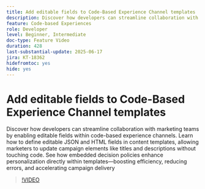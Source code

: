 ```yaml
---
title: Add editable fields to Code-Based Experience Channel templates
description: Discover how developers can streamline collaboration with marketing teams by enabling editable fields within code-based experience channels. Learn how to define editable JSON and HTML fields in content templates, allowing marketers to update campaign elements like titles and descriptions without touching code. See how embedded decision policies enhance personalization directly within templates—boosting efficiency, reducing errors, and accelerating campaign delivery
feature: Code-based Experiences
role: Developer
level: Beginner, Intermediate
doc-type: Feature Video
duration: 428
last-substantial-update: 2025-06-17
jira: KT-18362
hidefromtoc: yes
hide: yes
---
```


# Add editable fields to Code-Based Experience Channel templates

Discover how developers can streamline collaboration with marketing teams by enabling editable fields within code-based experience channels. Learn how to define editable JSON and HTML fields in content templates, allowing marketers to update campaign elements like titles and descriptions without touching code. See how embedded decision policies enhance personalization directly within templates—boosting efficiency, reducing errors, and accelerating campaign delivery

>[!VIDEO](https://video.tv.adobe.com/v/3463990/?learn=on&enablevpops)
